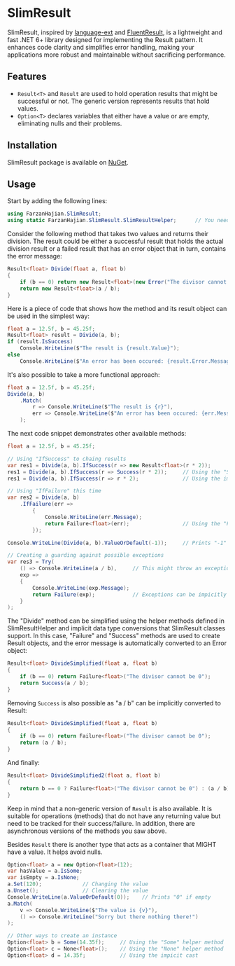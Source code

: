 # SlimResult
SlimResult, inspired by [language-ext](https://github.com/louthy/language-ext) and [FluentResult](https://github.com/altmann/FluentResults), is a lightweight and fast .NET 6+ library designed for implementing the Result pattern. It enhances code clarity and simplifies error handling, making your applications more robust and maintainable without sacrificing performance.

## Features
- ```Result<T>``` and ```Result``` are used to hold operation results that might be successful or not. The generic version represents results that hold values.
- ```Option<T>``` declares variables that either have a value or are empty, eliminating nulls and their problems.

## Installation
SlimResult package is available on [NuGet](https://www.nuget.org/packages/FarzanHajian.SlimResult/).

## Usage
Start by adding the following lines:
```csharp
using FarzanHajian.SlimResult;
using static FarzanHajian.SlimResult.SlimResultHelper;      // You need it only if you want to use its helper methods
```
Consider the following method that takes two values and returns their division. The result could be either a successful result that holds the actual division result or a failed result that has an error object that in turn, contains the error message:
```csharp
Result<float> Divide(float a, float b)
{
    if (b == 0) return new Result<float>(new Error("The divisor cannot be 0"));
    return new Result<float>(a / b);
}
```

Here is a piece of code that shows how the method and its result object can be used in the simplest way:
```csharp
float a = 12.5f, b = 45.25f;
Result<float> result = Divide(a, b);
if (result.IsSuccess)
    Console.WriteLine($"The result is {result.Value}");
else
    Console.WriteLine($"An error has been occured: {result.Error.Message}");
```

It's also possible to take a more functional approach:
```csharp
float a = 12.5f, b = 45.25f;
Divide(a, b)
    .Match(
        r => Console.WriteLine($"The result is {r}"),
        err => Console.WriteLine($"An error has been occured: {err.Message}")
    );
```

The next code snippet demonstrates other available methods:
```csharp
float a = 12.5f, b = 45.25f;

// Using "IfSuccess" to chaing results
var res1 = Divide(a, b).IfSuccess(r => new Result<float>(r * 2));
res1 = Divide(a, b).IfSuccess(r => Success(r * 2));     // Using the "Success" helper method defined in SlimResultHelper
res1 = Divide(a, b).IfSuccess(r => r * 2);              // Using the implicit capability of the "Result" class

// Using "IfFailure" this time
var res2 = Divide(a, b)
    .IfFailure(err =>
        {
            Console.WriteLine(err.Message);
            return Failure<float>(err);                 // Using the "Failure" helper method defined in SlimResultHelper
        });

Console.WriteLine(Divide(a, b).ValueOrDefault(-1));     // Prints "-1" in case of any problem

// Creating a guarding against possible exceptions
var res3 = Try(
    () => Console.WriteLine(a / b),     // This might throw an exception
    exp =>
    {
        Console.WriteLine(exp.Message);
        return Failure(exp);            // Exceptions can be impicitly converted to instances of Error
    }
);
```

The "Divide" method can be simplified using the helper methods defined in SlimResultHelper and implicit data type conversions that SlimResult classes support.
In this case, "Failure" and "Success" methods are used to create Result objects, and the error message is automatically converted to an Error object:
```csharp
Result<float> DivideSimplified(float a, float b)
{
    if (b == 0) return Failure<float>("The divisor cannot be 0");
    return Success(a / b);
}
```

Removing ```Success``` is also possible as "a / b" can be implicitly converted to Result:
```csharp
Result<float> DivideSimplified(float a, float b)
{
    if (b == 0) return Failure<float>("The divisor cannot be 0");
    return (a / b);
}
```

And finally:
```csharp
Result<float> DivideSimplified2(float a, float b)
{
    return b == 0 ? Failure<float>("The divisor cannot be 0") : (a / b);
}
```

Keep in mind that a non-generic version of ```Result``` is also available. It is suitable for operations (methods) that do not have any returning value but need to be tracked for their success/failure.
In addition, there are asynchronous versions of the methods you saw above.

Besides ```Result``` there is another type that acts as a container that MIGHT have a value. It helps avoid nulls.
```csharp
Option<float> a = new Option<float>(12);
var hasValue = a.IsSome;
var isEmpty = a.IsNone;
a.Set(120);             // Changing the value
a.Unset();              // Clearing the value
Console.WriteLine(a.ValueOrDefault(0));    // Prints "0" if empty
a.Match(
    v => Console.WriteLine($"The value is {v}"),
    () => Console.WriteLine("Sorry but there nothing there!")
);

// Other ways to create an instance
Option<float> b = Some(14.35f);     // Using the "Some" helper method
Option<float> c = None<float>();    // Using the "None" helper method
Option<float> d = 14.35f;           // Using the impicit cast
```
